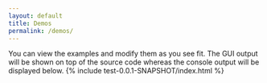 ```yaml
---
layout: default
title: Demos
permalink: /demos/
---
```

You can view the examples and modify them as you see fit. The GUI output will be shown on top of the source code whereas the console output will be displayed below.
{% include test-0.0.1-SNAPSHOT/index.html %}
